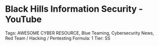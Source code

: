 # Black Hills Information Security - YouTube

Tags: AWESOME CYBER RESOURCE, Blue Teaming, Cybersecurity News, Red Team / Hacking / Pentesting
Formula: 1
Tier: SS